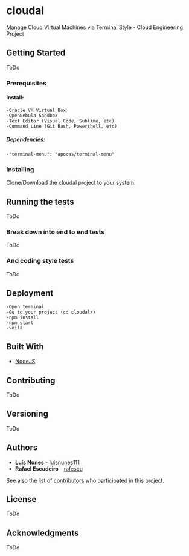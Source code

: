 # cloudal

Manage Cloud Virtual Machines via Terminal Style - Cloud Engineering Project

## Getting Started

ToDo

### Prerequisites

#### Install:
    -Oracle VM Virtual Box
    -OpenNebula Sandbox
    -Text Editor (Visual Code, Sublime, etc)
    -Command Line (Git Bash, Powershell, etc)
##### Dependencies:
    -"terminal-menu": "apocas/terminal-menu"

### Installing

Clone/Download the cloudal project to your system.

## Running the tests

ToDo

### Break down into end to end tests

ToDo

### And coding style tests

ToDo

## Deployment

    -Open terminal
    -Go to your project (cd cloudal/)
    -npm install
    -npm start
    -voilá

## Built With

* [NodeJS](https://nodejs.org/en/) 


## Contributing

ToDo

## Versioning

ToDo

## Authors

* **Luís Nunes** - [luisnunes111](https://github.com/luisnunes111)
* **Rafael Escudeiro** - [rafescu](https://github.com/rafescu) 

See also the list of [contributors](https://github.com/luisnunes111/cloudal/graphs/contributors) who participated in this project.

## License

ToDo

## Acknowledgments

ToDo
